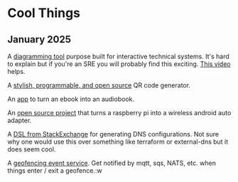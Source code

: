 # Cool Things

## January 2025

A [diagramming tool](https://schem.io/) purpose built for interactive technical systems. It's hard to explain but if you're an SRE you will probably find this exciting. [This video](https://youtu.be/idUW5sYV2oE?si=YfoB1JeRMB71l0oF) helps.

A [stylish, programmable, and open source](https://qrframe.kylezhe.ng/) QR code generator.

An [app](https://github.com/DrewThomasson/ebook2audiobook) to turn an ebook into an audiobook.

An [open source project](https://github.com/nisargjhaveri/WirelessAndroidAutoDongle) that turns a raspberry pi into a wireless android auto adapter.

A [DSL from StackExchange](https://github.com/StackExchange/dnscontrol) for generating DNS configurations. Not sure why one would use this over something like terraform or external-dns but it does seem cool.

A [geofencing event service](https://tile38.com/). Get notified by mqtt, sqs, NATS, etc. when things enter / exit a geofence.:w
